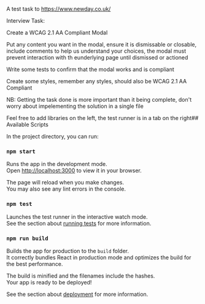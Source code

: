 A test task to https://www.newday.co.uk/

Interview Task:

Create a WCAG 2.1 AA Compliant Modal

Put any content you want in the modal,
ensure it is dismissable or closable,
include comments to help us understand
your choices, the modal must prevent 
interaction with th eunderlying page
until dismissed or actioned

Write some tests to confirm that the
modal works and is compliant

Create some styles, remember any styles,
should also be WCAG 2.1 AA Compliant

NB: Getting the task done is more important than
it being complete, don't worry about impelementing 
the solution in a single file

Feel free to add libraries on the left,
the test runner is in a tab on the right## Available Scripts

In the project directory, you can run:

### `npm start`

Runs the app in the development mode.\
Open [http://localhost:3000](http://localhost:3000) to view it in your browser.

The page will reload when you make changes.\
You may also see any lint errors in the console.

### `npm test`

Launches the test runner in the interactive watch mode.\
See the section about [running tests](https://facebook.github.io/create-react-app/docs/running-tests) for more information.

### `npm run build`

Builds the app for production to the `build` folder.\
It correctly bundles React in production mode and optimizes the build for the best performance.

The build is minified and the filenames include the hashes.\
Your app is ready to be deployed!

See the section about [deployment](https://facebook.github.io/create-react-app/docs/deployment) for more information.

